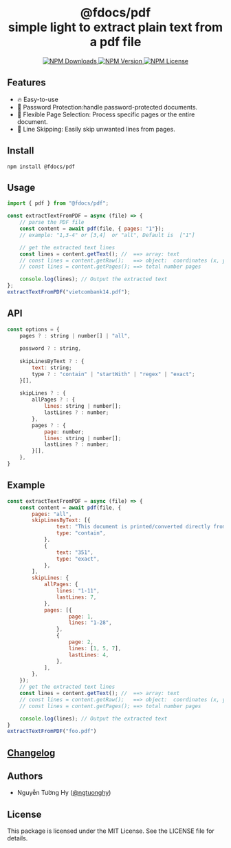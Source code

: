 <p align="center"> 
    <h1 align="center">@fdocs/pdf 
    <br>
    simple light to extract plain text from a pdf file
</h1>
</p>


<p align="center"> 
  <a aria-label="NPM Downloads" href="https://www.npmjs.com/@fdocs/pdf">
        <img alt="NPM Downloads" src="https://img.shields.io/npm/d18m/%40fdocs%2Fpdf?style=for-the-badge&labelColor=4F75FF">
      
  </a>
  <a aria-label="NPM version" href="https://www.npmjs.com/@fdocs/pdf">
        <img alt="NPM Version" src="https://img.shields.io/npm/v/%40fdocs%2Fpdf?style=for-the-badge&labelColor=4F75FF">
  </a>
  <a aria-label="License" href="https://github.com/ngtuonghy/fdocs/blob/main/LICENSE">
    <img alt="NPM License" src="https://img.shields.io/npm/l/%40fdocs%2Fpdf?style=for-the-badge&labelColor=4F75FF">
  </a>
</p>

## Features

- 🔥 Easy-to-use
- 🔐 Password Protection:handle password-protected documents.
- 📄 Flexible Page Selection: Process specific pages or the entire document.
- 🚫 Line Skipping: Easily skip unwanted lines from pages.

## Install 
```console
npm install @fdocs/pdf
```
## Usage 
```js
import { pdf } from "@fdocs/pdf";

const extractTextFromPDF = async (file) => {
	// parse the PDF file
	const content = await pdf(file, { pages: "1"});
	// example: "1,3-4" or [3,4]  or "all", Default is  ["1"]

	// get the extracted text lines
	const lines = content.getText(); //  ==> array: text
	// const lines = content.getRaw();   ==> object:  coordinates (x, y, etc.).
	// const lines = content.getPages(); ==> total number pages

	console.log(lines); // Output the extracted text
};
extractTextFromPDF("vietcombank14.pdf");
```
## API
```js
const options = {
    pages ? : string | number[] | "all",
      
    password ? : string,
      
    skipLinesByText ? : {
        text: string;
        type ? : "contain" | "startWith" | "regex" | "exact";
    }[],
      
    skipLines ? : {
        allPages ? : {
            lines: string | number[];
            lastLines ? : number;
        },
        pages ? : {
            page: number;
            lines: string | number[];
            lastLines ? : number;
        }[],
    },
}

```
## Example
```js
const extractTextFromPDF = async (file) => {
    const content = await pdf(file, {
        pages: "all",
        skipLinesByText: [{
                text: "This document is printed/converted directly from the customer account statement printing system",
                type: "contain",
            },
            {
                text: "351",
                type: "exact",
            },
        ],
        skipLines: {
            allPages: {
                lines: "1-11",
                lastLines: 7,
            },
            pages: [{
                    page: 1,
                    lines: "1-28",
                },
                {
                    page: 2,
                    lines: [1, 5, 7],
                    lastLines: 4,
                },
            ],
        },
    });
    // get the extracted text lines
    const lines = content.getText(); //  ==> array: text
    // const lines = content.getRaw();   ==> object:  coordinates (x, y, etc.).
    // const lines = content.getPages(); ==> total number pages

    console.log(lines); // Output the extracted text
}
extractTextFromPDF("foo.pdf")
```
## [Changelog](https://github.com/ngtuonghy/fdocs/blob/main/packages/pdf/CHANGELOG.md)

## Authors
- Nguyễn Tường Hy ([@ngtuonghy](https://github.com/ngtuonghy))

## License

This package is licensed under the MIT License. See the LICENSE file for details.

